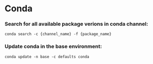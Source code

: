 # Conda
### Search for all available package verions in conda channel:

    conda search -c {channel_name} -f {package_name}
    
### Update conda in the base environment:
    conda update -n base -c defaults conda
